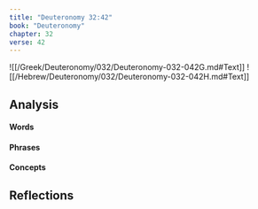 ```yaml
---
title: "Deuteronomy 32:42"
book: "Deuteronomy"
chapter: 32
verse: 42
---
```

![[/Greek/Deuteronomy/032/Deuteronomy-032-042G.md#Text]]
![[/Hebrew/Deuteronomy/032/Deuteronomy-032-042H.md#Text]]

## Analysis

#### Words

#### Phrases

#### Concepts

## Reflections
